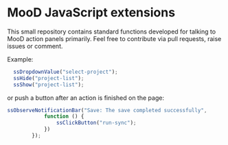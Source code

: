 # MooD JavaScript extensions

This small repository contains standard functions developed for talking to MooD action panels primarily.
Feel free to contribute via pull requests, raise issues or comment.

Example:
```js
  ssDropdownValue("select-project");
  ssHide("project-list");
  ssShow("project-list");
```
or push a button after an action is finished on the page:
```js
ssObserveNotificationBar("Save: The save completed successfully",
            function () {
                ssClickButton("run-sync");
            })
        });
```
